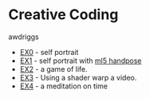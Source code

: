 # Creative Coding
awdriggs

- [EX0](./ex0/self.html) - self portrait
- [EX1](./ex1/sp-pose.html) - self portrait with [ml5 handpose](https://docs.ml5js.org/#/reference/handpose)
- [EX2](./ex2/growth-decay.html) - a game of life. 
- [EX3](./ex3/warpVideo.html) - Using a shader warp a video. 
- [EX4](./ex4/doubleNoiseClock.html) - a meditation on time 


